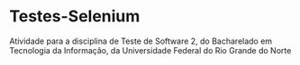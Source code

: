# Testes-Selenium
Atividade para a disciplina de Teste de Software 2, do Bacharelado em Tecnologia da Informação, da Universidade Federal do Rio Grande do Norte
